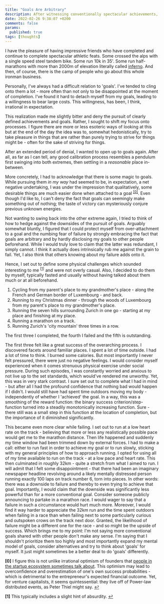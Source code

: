 ```yaml
---
title: "Goals Are Arbitrary"
description: After witnessing conventionally spectacular achievements, I embraced the arbitrariness of goals.
date: 2022-02-26 9:38:07 +0200
comments: false
params:
  published: true
tags: [thoughts]
---
```


I have the pleasure of having impressive friends who have completed and continue to complete spectacular athletic feats. Some crossed the alps with a single speed steel tandem bike. Some run 10k in 35'. Some run half-marathons with more than 2000m of elevation literally called [inferno](https://www.inferno.ch/en-GB/Competition/half-marathon-relay-race). And then, of course, there is the camp of people who go about this whole ironman business.

Personally, I've always had a difficult relation to 'goals'. I've tended to cling onto them a lot - more often than not only to be disappointed at the moment of completion. I've found it hard to detach myself from my goals, leading to a willingness to bear large costs. This willingness, has been, I think, irrational in expectation.

This realization made me slightly bitter and deny the pursuit of clearly defined achievements and goals. Rather, I sought to shift my focus onto processes. I figure there are more or less esoteric ways of looking at this but at the end of the day the idea was to, somewhat hedonistically, try to take pleasure in things that are rather than purely trying to strive for things might be - often for the sake of striving for things.

After an extended period of denial, I wanted to open up to goals again. After all, as far as I can tell, any good calibration process resembles a pendulum first swinging into both extremes, then settling in a _reasonable_ place in-between.

More concretely, I had to acknowledge that there is some magic to goals. While pursuing them _in my way_ had seemed to be, in expectation, a net negative undertaking, I was under the impression that qualitatively, some desirable things are much easier done when attached to a goal <sup id="a0">[[0]](#f0)</sup>. Even though I'd like to, I can't deny the fact that goals can seemingly make something out of nothing; the taste of victory can mysteriously conjure previous unknown energies.

Not wanting to swing back into the other extreme again, I tried to think of how to hedge against the downsides of the pursuit of goals. Arguably somewhat bluntly, I figured that I could protect myself from over-attachment to a goal and the numbing fear of failure by strongly embracing the fact that goals are arbitrary and by hardly disclosing my goals to other people beforehand. While I would truly love to claim that the latter was redundant, I simply cannot. I think it actually does intrinsically rub me against the grain to fail. Yet, I also think that others knowing about my failure adds onto it.

Hence, I set out to define some physical challenges which sounded interesting to me <sup id="a1">[[1]](#f1)</sup> and were not overly casual. Also, I decided to do them by myself, typically fasted and usually without having talked about them much or at all beforehand.

1. Cycling from my parent's place to my grandmother's place - along the French and German border of Luxembourg - and back.
2. Running to my Christmas dinner - through the woods of Luxembourg from my parent's place to my grandmother's place.
3. Running the seven hills surrounding Zurich in one go - starting at my place and finishing at my place.
4. Running a marathon on a track.
5. Running Zurich's 'city mountain' three times in a row.

The first three I completed, the fourth I failed and the fifth is outstanding.

The first three felt like a great success of the overarching process. I discovered facets around familiar places. I spent a lot of time outside. I had a lot of time to think. I burned some calories. But most importantly I never felt pressured, there were just no negative feelings. I would consider myself experienced when it comes strenuous physical exercise under social pressure. During such episodes, I was constantly worried and anxious to not live up to the set standards, which would've rendered me unworthy. Yet, this was in very stark contrast. I sure set out to complete what I had in mind - but after all I had the profound confidence that nothing bad would happen if I didn't. I would still have had spent time outdoors moving my body - independently of whether I 'achieved' the goal. In a way, this was a smoothing of the reward function: the binary success criterion/step-function turned into a steadily monotonically increasing function. Sure - there still was a small step in this function at the location of completion, but the importance of it diminished significantly.

This became even more clear while failing. I set out to run at a low heart rate on the track - believing that more or less any realistically possible pace would get me to the marathon distance. Then life happened and suddenly my time window had been trimmed down by external forces. I had to make a call: either to run fast in order to achieve my goal or to run slowly, sticking with my general principles of how to approach running. I opted for using all of my time available to run on the track - at a low pace and heart rate. This then culminated in roughly 32km - quite a stretch from what I aimed to run. I will admit that I felt some disappointment - that there had been an imaginary newspaper headline revolving around a likely mentally distressed person running exactly 100 laps on track number 6, torn into pieces. In other words: there was a downside to failure and thereby to even trying to achieve that goal. Importantly, I would claim that the downside was significantly less powerful than for a more conventional goal. Consider someone publicly announcing to partake in a marathon race. I would wager to say that a failure in such a circumstance would hurt much more. Moreover, I would find it way harder to appreciate the 32km run and the time spent outdoors when failing in a race than when failing next to some particularly curious and outspoken crows on the track next door. Granted, the likelihood of failure might be a different one for the race - and so might be the upside of success. Which brings me to my point: I'm not saying more conventional goals shared with other people don't make any sense. I'm saying that I shouldn't prioritize them too highly and most importantly expand my mental model of goals, consider alternatives and try to think about 'goals' for myself. It just might sometimes be a better deal to do 'goals' differently.


<b id="f0">[0]</b> I figure this is not unlike irrational optimism of founders that [people in the startup ecosystem sometimes talk about](https://twitter.com/paulg/status/1131485613918740480). This optimism may lead to overconfidence and overestimation of one's own success probabilities - which is detrimental to the entrepreneur's expected financial outcome. Yet, for venture capitalists, it seems quintessential: they live off of Power-law distributed events, as Peter Thiel might say. [↩](#a0)

<b id="f1">[1]</b> This typically includes a slight hint of absurdity. [↩](#a1)
